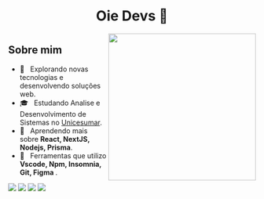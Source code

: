 <h1 align="center" style="font-size:28px">Oie Devs 👋</h1>

<img align="right" width="300px" src="https://raw.githubusercontent.com/MicaelliMedeiros/micaellimedeiros/master/image/computer-illustration.png"/>

<h2 align="left" style="margin-top:40px">Sobre mim</h2>

- 🤔 &nbsp; Explorando novas tecnologias e desenvolvendo soluções web.
- 🎓 &nbsp; Estudando Analise e Desenvolvimento de Sistemas no <a href="https://www.unicesumar.edu.br/home/">Unicesumar</a>.
- 🌱 &nbsp; Aprendendo mais sobre <strong>React, NextJS, Nodejs, Prisma</strong>.
- 💼 &nbsp; Ferramentas que utilizo <strong>Vscode, Npm, Insomnia, Git, Figma </strong>.

<p align="left">
  <a href="https://www.linkedin.com/in/alvdiovane/" alt="Linkedin">
  <img src="https://img.shields.io/badge/LinkedIn-0077B5?style=for-the-badge&logo=linkedin&logoColor=white"/></a>
  <a href="https://diovanealves.github.io/Portfolio/" target="_blank">
  <img src="https://img.shields.io/badge/-WEB-041A27?style=for-the-badge&logo=Hugo&logoColor=white"/></a>
  <a href="https://twitter.com/deluxyfps" alt="Twitter">
  <img src="https://img.shields.io/badge/Twitter-1DA1F2?style=for-the-badge&logo=twitter&logoColor=white"></a>
  <a href="https://www.twitch.tv/deluxyfps" alt="Twitter">
  <img src="https://img.shields.io/badge/Twitch-9146FF?style=for-the-badge&logo=twitch&logoColor=white"></a>
</p>

